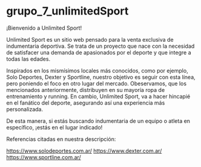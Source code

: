 # grupo_7_unlimitedSport

¡Bienvenido a Unlimited Sport!

Unlimited Sport es un sitio web pensado para la venta exclusiva de indumentaria deportiva. Se trata de un proyecto que nace con la necesidad de satisfacer una demanda de apasionados por el deporte y que integre a todas las edades.

Inspirados en los mismísimos locales más conocidos, como por ejemplo, Solo Deportes, Dexter y Sportline, nuestro objetivo es seguir con esta línea, pero poniendo el foco en otro lugar del mercado. Obeservamos, que los mencionados anteriormente, distribuyen en su mayoría ropa de entrenamiento y running. En cambio, Unlimited Sport, va a hacer hincapié en el fanático del deporte, asegurando así una experiencia más personalizada. 

De esta manera, si estás buscando indumentaria de un equipo o atleta en específico, ¡estás en el lugar indicado!

Referencias citadas en nuestra descripción:

https://www.solodeportes.com.ar/
https://www.dexter.com.ar/
https://www.sportline.com.ar/
